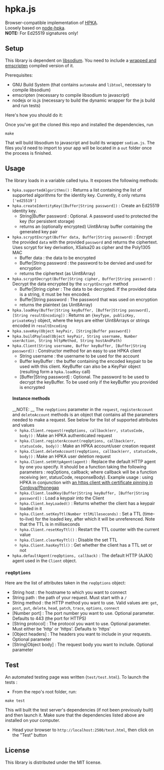 # hpka.js

Browser-compatible implementation of [HPKA](https://github.com/Mowje/hpka).  
Loosely based on [node-hpka](https://github.com/Mowje/node-hpka).  
__NOTE:__ For Ed25519 signatures only!

## Setup

This library is dependent on [libsodium](https://github.com/jedisct1/libsodium). You need to include a [wrapped and emscripten](https://github.com/jedisct1/libsodium.js) compiled version of it.

Prerequisites:
* GNU Build System (that contains `automake` and `libtool`, necessary to compile libsodium)
* emscripten (necessary to compile libsodium to javascript)
* nodejs or io.js (necessary to build the dynamic wrapper for the js build and run tests)

Here's how you should do it:

Once you've got the cloned this repo and installed the dependencies, run
```shell
make
```
That will build libsodium to javascript and build its wrapper `sodium.js`. The files you'd need to import to your app will be located in a `out` folder once the process is finished.

## Usage

The library loads in a variable called `hpka`. It exposes the following methods:

* `hpka.supportedAlgorithms()` : Returns a list containing the list of supported algorithms for the identity key. Currently, it only returns `['ed25519']`
* `hpka.createIdentityKey([Buffer|String password])` : Create an Ed25519 identity key.
 	* String|Buffer password : Optional. A password used to protected the key (for persistent storage)
	* returns an (optionally encrypted) Uint8Array buffer containing the generated key pair
* `hpka.scryptEncrypt(Buffer data, Buffer|String password)` : Encrypt the provided `data` with the provided `password` and returns the ciphertext. Uses scrypt for key derivation, XSalsa20 as cipher and the Poly1305 MAC
	* Buffer data : the data to be encrypted
	* Buffer|String password : the password to be dervied and used for encryption
	* returns the ciphertext (as Uint8Array)
* `hpka.scryptDecrypt(Buffer|String cipher, Buffer|String password)` : Decrypt the data encrypted by the `scryptEncrypt` method
	* Buffer|String cipher : The data to be decrypted. If the provided data is a string, it must be hex encoded.
	* Buffer|String password : The password that was used on encryption
	* returns the plaintext (as Uint8Array)
* `hpka.loadKey(Buffer|String keyBuffer, [Buffer|String password], [String resultEncoding])` : Returns an `{keyType, publicKey, privateKey}` object, where the keys are either Uint8Arrays or strings encoded in `resultEncoding`
* `hpka.saveKey(Object keyPair, [String|Buffer password])`
* `hpka.buildPayload(Object keyPair, String username, Number userAction, String httpMethod, String hostAndPath)`
* `hpka.Client(String username, Buffer keyBuffer, [Buffer|String password])` : Constructor method for an easy to use HPKA client  
	* String username : the username to be used for the account
	* Buffer keyBuffer : the buffer containing the encoded keypair to be used with this client. KeyBuffer can also be a KeyPair object (resulting form a `hpka.loadKey` call)
	* [Buffer|String password] : Optional. The password to be used to decrypt the keyBuffer. To be used only if the keyBuffer you provided is encrypted  
	#### Instance methods
	__NOTE: __ The `reqOptions` parameter in the `request`, `registerAccount` and `deleteAccount` methods is an object that contains all the parameters needed to make a request. See below for the list of supported attributes and values
	* `hpka.Client.request(reqOptions, callback(err, statusCode, body))` : Make an HPKA authenticated request
	* `hpka.Client.registerAccount(reqOptions, callback(err, statusCode, body))` : Make an HPKA account/user creation request
	* `hpka.Client.deleteAccount(reqOptions, callback(err, statusCode, body))` : Make an HPKA user deletion request
	* `hpka.Client.setHttpAgent(agent)` : Replace the default HTTP agent by one you specify. It should be a function taking the following parameters : reqOptions, callback; where callback will be a function receiving (err, statusCode, responseBody). Example usage : using HPKA in conjunction with [an https client with certificate pinning in Cordova/Phonegap](https://github.com/LockateMe/PinnedHTTPS-Phonegap-Plugin)
	* `hpka.Client.loadKey(Buffer|String keyBuffer, [Buffer|String password])` : Load a keypair into the Client
	* `hpka.Client.keyLoaded()` : Returns whether the client has a keypair loaded in it
	* `hpka.Client.setKeyTtl(Number ttlMilleseconds)` : Set a TTL (time-to-live) for the loaded key, after which it will be unreferenced. Note that the TTL is in milliseconds
	* `hpka.Client.resetKeyTtl()` : Restart the TTL counter with the current value
	* `hpka.Client.clearKeyTtl()` : Disable the set TTL
	* `hpka.Client.hasKeyTtl()` : Get whether the client has a TTL set or not
* `hpka.defaultAgent(reqOptions, callback)` : The default HTTP (AJAX) agent used in the `Client` object.

### `reqOptions`

Here are the list of attributes taken in the `reqOptions` object:
* String host : the hostname to which you want to connect
* String path : the path of your request. Must start with a `/`
* String method : the HTTP method you want to use. Valid values are: `get`, `post`, `put`, `delete`, `head`, `patch`, `trace`, `options`, `connect`
* [Number port] : The port number you want to use. Optional parameter. Defaults to 443 (the port for HTTPS)
* [String protocol] : The protocol you want to use. Optional parameter. Must either be 'http' or 'https'. Defaults to 'https'
* [Object headers] : The headers you want to include in your requests. Optional parameter
* [String|Object body] : The request body you want to include. Optional parameter

## Test

An automated testing page was written (`test/test.html`). To launch the tests :

* From the repo's root folder, run:
```shell
make test
```
This will built the test server's dependencies (if not been previously built) and then launch it. Make sure that the dependencies listed above are installed on your computer.
* Head your browser to `http://localhost:2500/test.html`, then click on the "Test" button

## License

This library is distributed under the MIT license.
